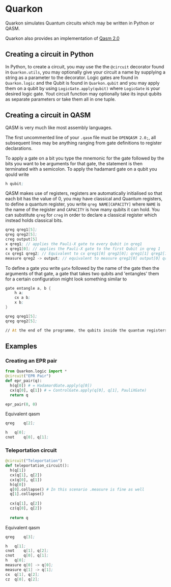 # Quarkon
Quarkon simulates Quantum circuits which may be written in Python or QASM.

Quarkon also provides an implementation of [Qasm 2.0](https://github.com/Qiskit/openqasm/blob/master/spec/qasm2.rst)

## Creating a circuit in Python
In Python, to create a circuit, you may use the the `@circuit` decorator found in `Quarkon.utils`, you may optionally give your circuit a name by supplying a string as a parameter to the decorator.
Logic gates are found in `Quarkon.logic` and the Qubit is found in `Quarkon.qubit` and you may apply them on a qubit by using `LogicGate.apply(qubit)` where `LogicGate` is your desired logic gate. Yout circuit function may optionally take its input qubits as separate parameters or take them all in one tuple.

## Creating a circuit in QASM
QASM is very much like most assembly languages. 

The first uncommented line of your `.qasm` file must be `OPENQASM 2.0;`, all subsequent lines may be anything ranging from gate definitions to register declarations.

To apply a gate on a bit you type the mnemonic for the gate followed by the bits you want to be arguments for that gate, the statement is then terminated with a semicolon.
To apply the hadamard gate on a qubit you qould write
```asm
h qubit;
```
QASM makes use of registers, registers are automatically initialised so that each bit has the value of 0, you may have classical and Quantum registers, to define a quantum register, you write `qreg NAME[CAPACITY]` where `NAME` is the name of the register and `CAPACITY` is how many qubits it can hold. You can substitute `qreg` for `creg` in order to declare a classical register which instead holds classical bits.
```asm
qreg qreg1[5];
qreg qreg2[5];
creg output[5]
x qreg1; // applies the Pauli-X gate to every Qubit in qreg1
x qreg1[0]; // applies the Pauli-X gate to the first Qubit in qreg 1
cx qreg1 qreg2; // Equivalent to cx qreg1[0] qreg2[0]; qreg1[1] qreg2[1]... 
measure qreg2 -> output; // equivalent to measure qreg2[0] output[0] qreg2[1] output[1]...
```

To define a gate you write `gate` followed by the name of the gate then the arguments of that gate, a gate that takes two qubits and 'entangles' them for a certain configuration might look something similar to
```asm
gate entangle a, b {
	h a;
	cx a b;
	x b;
}

qreg qreg1[5];
qreg qreg2[5];

// At the end of the programme, the qubits inside the quantum registers collapse to a state of either 1 or 0 and are displayed in the terminal

```

## Examples
### Creating an EPR pair
```python
from Quarkon.logic import * 
@circuit("EPR Pair")
def epr_pair(q):
  h(q[0]) # = HadamardGate.apply(q[0])
  cx(q[0], q[1]) # = ControlGate.apply(q[0], q[1], PauliXGate)
  return q

epr_pair(0, 0)
```
Equivalent qasm 
```asm
qreg	q[2];

h	q[0];
cnot	q[0], q[1];
```

### Teleportation circuit
```python
@circuit("Teleportation")
def teleportation_circuit():
  h(q[1])
  cx(q[1], q[2])
  cx(q[0], q[1])
  h(q[0])
  q[0].collapse() # In this scenario .measure is fine as well
  q[1].collapse()
  
  cx(q[1], q[2])
  cz(q[0], q[2])
  
  return q
```
Equivalent qasm
```asm
qreg	q[3];

h	q[1];
cnot	q[1], q[2];
cnot	q[0], q[1];
h	q[0];
measure	q[0] -> q[0];
measure	q[1] -> q[1];
cx	q[1], q[2];
cz	q[0], q[2];
```
